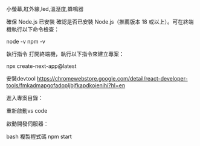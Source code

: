 小螢幕,紅外線,led,溫溼度,蜂鳴器


確保 Node.js 已安裝
確認是否已安裝 Node.js（推薦版本 18 或以上）。可在終端機執行以下命令檢查：

node -v
npm -v


執行指令
打開終端機，執行以下指令來建立專案：

npx create-next-app@latest



安裝devtool
https://chromewebstore.google.com/detail/react-developer-tools/fmkadmapgofadopljbjfkapdkoienihi?hl=en





進入專案目錄：

重新啟動vs code


啟動開發伺服器：

bash
複製程式碼
npm start